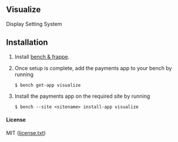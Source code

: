 ## Visualize

Display Setting System

## Installation
1. Install [bench & frappe](https://frappeframework.com/docs/v14/user/en/installation).

2. Once setup is complete, add the payments app to your bench by running
    ```
    $ bench get-app visualize
    ```
3. Install the payments app on the required site by running
    ```
    $ bench --site <sitename> install-app visualize
    ```

#### License
MIT ([license.txt](license.txt))
